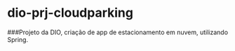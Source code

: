 # dio-prj-cloudparking
###Projeto da DIO, criação de app de estacionamento em nuvem, utilizando Spring.
